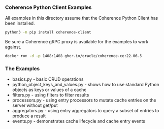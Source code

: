 ### Coherence Python Client Examples

All examples in this directory assume that the Coherence Python Client has
been installed.

```bash
python3 -m pip install coherence-client
```

Be sure a Coherence gRPC proxy is available for the examples to work against.

```bash
docker run -d -p 1408:1408 ghcr.io/oracle/coherence-ce:22.06.5
```

### The Examples
* basics.py - basic CRUD operations
* python_object_keys_and_values.py - shows how to use standard Python objects as keys or values of a cache
* filters.py - using filters to filter results
* processors.py - using entry processors to mutate cache entries on the server without get/put
* aggregators.py - using entry aggregators to query a subset of entries to produce a result
* events.py - demonstrates cache lifecycle and cache entry events
